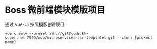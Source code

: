 # Boss 微前端模块模版项目

通过 vue-cli 按照模版创建项目

```shell
vue create --preset ssh://git@code.kh-super.net:7999/mob/microservices-ssr-templates.git --clone {prokect name}
```